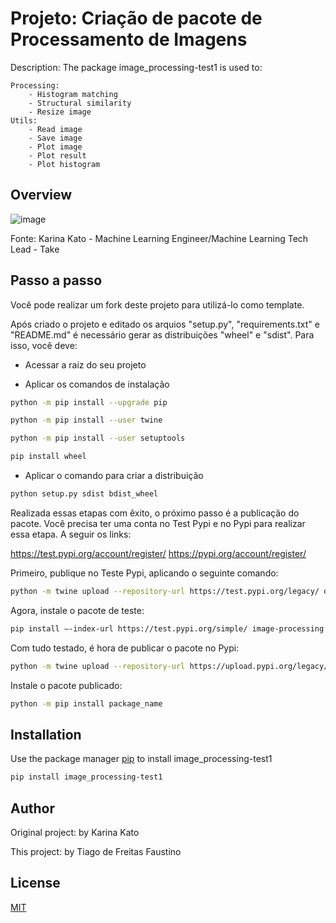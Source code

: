# Projeto: Criação de pacote de Processamento de Imagens

Description: The package image_processing-test1 is used to:
>
	Processing:
		- Histogram matching
		- Structural similarity
		- Resize image
	Utils:
		- Read image
		- Save image
		- Plot image
		- Plot result
		- Plot histogram

## Overview

![image](https://user-images.githubusercontent.com/53586684/192152925-fc3e9713-f07a-4bf9-befb-828fd46e7c0d.png)

Fonte: Karina Kato - Machine Learning Engineer/Machine Learning Tech Lead - Take

## Passo a passo
Você pode realizar um fork deste projeto para utilizá-lo como template.

Após criado o projeto e editado os arquios "setup.py", "requirements.txt" e "README.md" é necessário gerar as distribuições "wheel" e "sdist".
Para isso, você deve:

- Acessar a raiz do seu projeto

- Aplicar os comandos de instalação
``` bash
python -m pip install --upgrade pip
```
``` bash
python -m pip install --user twine
```
``` bash
python -m pip install --user setuptools
```
``` bash
pip install wheel
````
- Aplicar o comando para criar a distribuição
``` bash
python setup.py sdist bdist_wheel
```

Realizada essas etapas com êxito, o próximo passo é a publicação do pacote.
Você precisa ter uma conta no Test Pypi e no Pypi para realizar essa etapa. A seguir os links:

https://test.pypi.org/account/register/
https://pypi.org/account/register/

Primeiro, publique no Teste Pypi, aplicando o seguinte comando:
``` bash
python -m twine upload --repository-url https://test.pypi.org/legacy/ dist/*
```
Agora, instale o pacote de teste:
```bash
pip install –-index-url https://test.pypi.org/simple/ image-processing
```
Com tudo testado, é hora de publicar o pacote no Pypi:
```bash
python -m twine upload --repository-url https://upload.pypi.org/legacy/ dist/*
```
Instale o pacote publicado:
```bash
python -m pip install package_name
```

## Installation

Use the package manager [pip](https://pip.pypa.io/en/stable/) to install image_processing-test1

```bash
pip install image_processing-test1
```

## Author


Original project: by Karina Kato

This project: by Tiago de Freitas Faustino

## License
[MIT](https://choosealicense.com/licenses/mit/)
